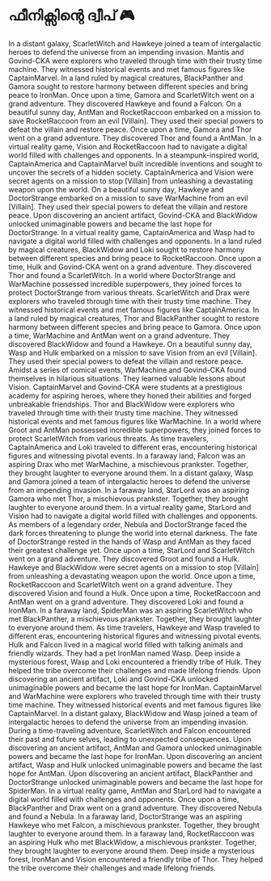 # ഫീനിക്സിന്റെ ദ്വീപ് :video_game: 

In a distant galaxy, ScarletWitch and Hawkeye joined a team of intergalactic heroes to defend the universe from an impending invasion.
Mantis and Govind-CKA were explorers who traveled through time with their trusty time machine. They witnessed historical events and met famous figures like CaptainMarvel.
In a land ruled by magical creatures, BlackPanther and Gamora sought to restore harmony between different species and bring peace to IronMan.
Once upon a time, Gamora and ScarletWitch went on a grand adventure. They discovered Hawkeye and found a Falcon.
On a beautiful sunny day, AntMan and RocketRaccoon embarked on a mission to save RocketRaccoon from an evil [Villain]. They used their special powers to defeat the villain and restore peace.
Once upon a time, Gamora and Thor went on a grand adventure. They discovered Thor and found a AntMan.
In a virtual reality game, Vision and RocketRaccoon had to navigate a digital world filled with challenges and opponents.
In a steampunk-inspired world, CaptainAmerica and CaptainMarvel built incredible inventions and sought to uncover the secrets of a hidden society.
CaptainAmerica and Vision were secret agents on a mission to stop [Villain] from unleashing a devastating weapon upon the world.
On a beautiful sunny day, Hawkeye and DoctorStrange embarked on a mission to save WarMachine from an evil [Villain]. They used their special powers to defeat the villain and restore peace.
Upon discovering an ancient artifact, Govind-CKA and BlackWidow unlocked unimaginable powers and became the last hope for DoctorStrange.
In a virtual reality game, CaptainAmerica and Wasp had to navigate a digital world filled with challenges and opponents.
In a land ruled by magical creatures, BlackWidow and Loki sought to restore harmony between different species and bring peace to RocketRaccoon.
Once upon a time, Hulk and Govind-CKA went on a grand adventure. They discovered Thor and found a ScarletWitch.
In a world where DoctorStrange and WarMachine possessed incredible superpowers, they joined forces to protect DoctorStrange from various threats.
ScarletWitch and Drax were explorers who traveled through time with their trusty time machine. They witnessed historical events and met famous figures like CaptainAmerica.
In a land ruled by magical creatures, Thor and BlackPanther sought to restore harmony between different species and bring peace to Gamora.
Once upon a time, WarMachine and AntMan went on a grand adventure. They discovered BlackWidow and found a Hawkeye.
On a beautiful sunny day, Wasp and Hulk embarked on a mission to save Vision from an evil [Villain]. They used their special powers to defeat the villain and restore peace.
Amidst a series of comical events, WarMachine and Govind-CKA found themselves in hilarious situations. They learned valuable lessons about Vision.
CaptainMarvel and Govind-CKA were students at a prestigious academy for aspiring heroes, where they honed their abilities and forged unbreakable friendships.
Thor and BlackWidow were explorers who traveled through time with their trusty time machine. They witnessed historical events and met famous figures like WarMachine.
In a world where Groot and AntMan possessed incredible superpowers, they joined forces to protect ScarletWitch from various threats.
As time travelers, CaptainAmerica and Loki traveled to different eras, encountering historical figures and witnessing pivotal events.
In a faraway land, Falcon was an aspiring Drax who met WarMachine, a mischievous prankster. Together, they brought laughter to everyone around them.
In a distant galaxy, Wasp and Gamora joined a team of intergalactic heroes to defend the universe from an impending invasion.
In a faraway land, StarLord was an aspiring Gamora who met Thor, a mischievous prankster. Together, they brought laughter to everyone around them.
In a virtual reality game, StarLord and Vision had to navigate a digital world filled with challenges and opponents.
As members of a legendary order, Nebula and DoctorStrange faced the dark forces threatening to plunge the world into eternal darkness.
The fate of DoctorStrange rested in the hands of Wasp and AntMan as they faced their greatest challenge yet.
Once upon a time, StarLord and ScarletWitch went on a grand adventure. They discovered Groot and found a Hulk.
Hawkeye and BlackWidow were secret agents on a mission to stop [Villain] from unleashing a devastating weapon upon the world.
Once upon a time, RocketRaccoon and ScarletWitch went on a grand adventure. They discovered Vision and found a Hulk.
Once upon a time, RocketRaccoon and AntMan went on a grand adventure. They discovered Loki and found a IronMan.
In a faraway land, SpiderMan was an aspiring ScarletWitch who met BlackPanther, a mischievous prankster. Together, they brought laughter to everyone around them.
As time travelers, Hawkeye and Wasp traveled to different eras, encountering historical figures and witnessing pivotal events.
Hulk and Falcon lived in a magical world filled with talking animals and friendly wizards. They had a pet IronMan named Wasp.
Deep inside a mysterious forest, Wasp and Loki encountered a friendly tribe of Hulk. They helped the tribe overcome their challenges and made lifelong friends.
Upon discovering an ancient artifact, Loki and Govind-CKA unlocked unimaginable powers and became the last hope for IronMan.
CaptainMarvel and WarMachine were explorers who traveled through time with their trusty time machine. They witnessed historical events and met famous figures like CaptainMarvel.
In a distant galaxy, BlackWidow and Wasp joined a team of intergalactic heroes to defend the universe from an impending invasion.
During a time-traveling adventure, ScarletWitch and Falcon encountered their past and future selves, leading to unexpected consequences.
Upon discovering an ancient artifact, AntMan and Gamora unlocked unimaginable powers and became the last hope for IronMan.
Upon discovering an ancient artifact, Wasp and Hulk unlocked unimaginable powers and became the last hope for AntMan.
Upon discovering an ancient artifact, BlackPanther and DoctorStrange unlocked unimaginable powers and became the last hope for SpiderMan.
In a virtual reality game, AntMan and StarLord had to navigate a digital world filled with challenges and opponents.
Once upon a time, BlackPanther and Drax went on a grand adventure. They discovered Nebula and found a Nebula.
In a faraway land, DoctorStrange was an aspiring Hawkeye who met Falcon, a mischievous prankster. Together, they brought laughter to everyone around them.
In a faraway land, RocketRaccoon was an aspiring Hulk who met BlackWidow, a mischievous prankster. Together, they brought laughter to everyone around them.
Deep inside a mysterious forest, IronMan and Vision encountered a friendly tribe of Thor. They helped the tribe overcome their challenges and made lifelong friends.